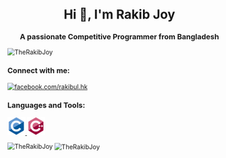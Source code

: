 <h1 align="center">Hi 👋, I'm Rakib Joy</h1>
<h3 align="center">A passionate Competitive Programmer from Bangladesh</h3>

<p align="left"> <img src="https://komarev.com/ghpvc/?username=TheRakibJoy&label=Profile%20views&color=0e75b6&style=flat" alt="TheRakibJoy" /> </p>

<h3 align="left">Connect with me:</h3>
<p align="left">
<a href="https://fb.com/facebook.com/rakibul.hk" target="blank"><img align="center" src="https://raw.githubusercontent.com/rahuldkjain/github-profile-readme-generator/master/src/images/icons/Social/facebook.svg" alt="facebook.com/rakibul.hk" height="30" width="40" /></a>
</p>

<h3 align="left">Languages and Tools:</h3>
<p align="left"> <a href="https://www.cprogramming.com/" target="_blank"> <img src="https://raw.githubusercontent.com/devicons/devicon/master/icons/c/c-original.svg" alt="c" width="40" height="40"/> </a> <a href="https://www.w3schools.com/cpp/" target="_blank"> <img src="https://raw.githubusercontent.com/devicons/devicon/master/icons/cplusplus/cplusplus-original.svg" alt="cplusplus" width="40" height="40"/> </a> </p>

<p><img align="left" src="https://github-readme-stats.vercel.app/api/top-langs?username=TheRakibJoy&show_icons=true&locale=en&layout=compact" alt="TheRakibJoy" /></p>

<p>&nbsp;<img align="center" src="https://github-readme-stats.vercel.app/api?username=TheRakibJoy&show_icons=true&locale=en" alt="TheRakibJoy" /></p>

